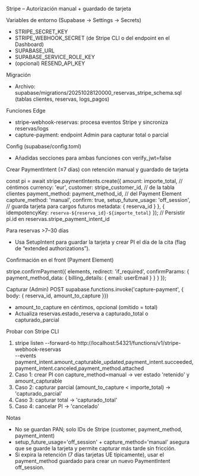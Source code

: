 Stripe – Autorización manual + guardado de tarjeta

Variables de entorno (Supabase → Settings → Secrets)
- STRIPE_SECRET_KEY
- STRIPE_WEBHOOK_SECRET (de Stripe CLI o del endpoint en el Dashboard)
- SUPABASE_URL
- SUPABASE_SERVICE_ROLE_KEY
- (opcional) RESEND_API_KEY

Migración
- Archivo: supabase/migrations/20251028120000_reservas_stripe_schema.sql (tablas clientes, reservas, logs_pagos)

Funciones Edge
- stripe-webhook-reservas: procesa eventos Stripe y sincroniza reservas/logs
- capture-payment: endpoint Admin para capturar total o parcial

Config (supabase/config.toml)
- Añadidas secciones para ambas funciones con verify_jwt=false

Crear PaymentIntent (≤7 días) con retención manual y guardado de tarjeta

const pi = await stripe.paymentIntents.create({
  amount: importe_total,          // céntimos
  currency: 'eur',
  customer: stripe_customer_id,   // de la tabla clientes
  payment_method: payment_method_id, // del Payment Element
  capture_method: 'manual',
  confirm: true,
  setup_future_usage: 'off_session', // guarda tarjeta para cargos futuros
  metadata: { reserva_id }
}, { idempotencyKey: `reserva-${reserva_id}-${importe_total}` });
// Persistir pi.id en reservas.stripe_payment_intent_id

Para reservas >7–30 días
- Usa SetupIntent para guardar la tarjeta y crear PI el día de la cita (flag de “extended authorizations”).

Confirmación en el front (Payment Element)

stripe.confirmPayment({
  elements,
  redirect: 'if_required',
  confirmParams: {
    payment_method_data: { billing_details: { email: userEmail } }
  }
});

Capturar (Admin)
POST supabase.functions.invoke('capture-payment', { body: { reserva_id, amount_to_capture }})
- amount_to_capture en céntimos, opcional (omitido = total)
- Actualiza reservas.estado_reserva a capturado_total o capturado_parcial

Probar con Stripe CLI
1) stripe listen --forward-to http://localhost:54321/functions/v1/stripe-webhook-reservas \
   --events payment_intent.amount_capturable_updated,payment_intent.succeeded,payment_intent.canceled,payment_method.attached
2) Caso 1: crear PI con capture_method=manual → ver estado 'retenido' y amount_capturable
3) Caso 2: capturar parcial (amount_to_capture < importe_total) → 'capturado_parcial'
4) Caso 3: capturar total → 'capturado_total'
5) Caso 4: cancelar PI → 'cancelado'

Notas
- No se guardan PAN; solo IDs de Stripe (customer, payment_method, payment_intent)
- setup_future_usage='off_session' + capture_method='manual' asegura que se guarde la tarjeta y permite capturar más tarde sin fricción.
- Si expira la retención (7 días tarjetas UE típicamente), usar el payment_method guardado para crear un nuevo PaymentIntent off_session.


